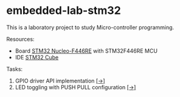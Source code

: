 # embedded-lab-stm32

This is a laboratory project to study Micro-controller programming. 

Resources:
- Board [STM32 Nucleo-F446RE](https://www.st.com/en/evaluation-tools/nucleo-f446re.html) with STM32F446RE MCU 
- IDE [STM32 Cube](https://www.st.com/en/development-tools/stm32cubeide.html)

Tasks:
1. GPIO driver API implementation [[->]](https://github.com/dkanunik/embedded-lab-stm32/blob/main/driver/src/stm32f446_gpio_driver.c)
2. LED toggling with PUSH PULL configuration [[->]](https://github.com/dkanunik/embedded-lab-stm32/blob/main/Src/led_toggle.c)
